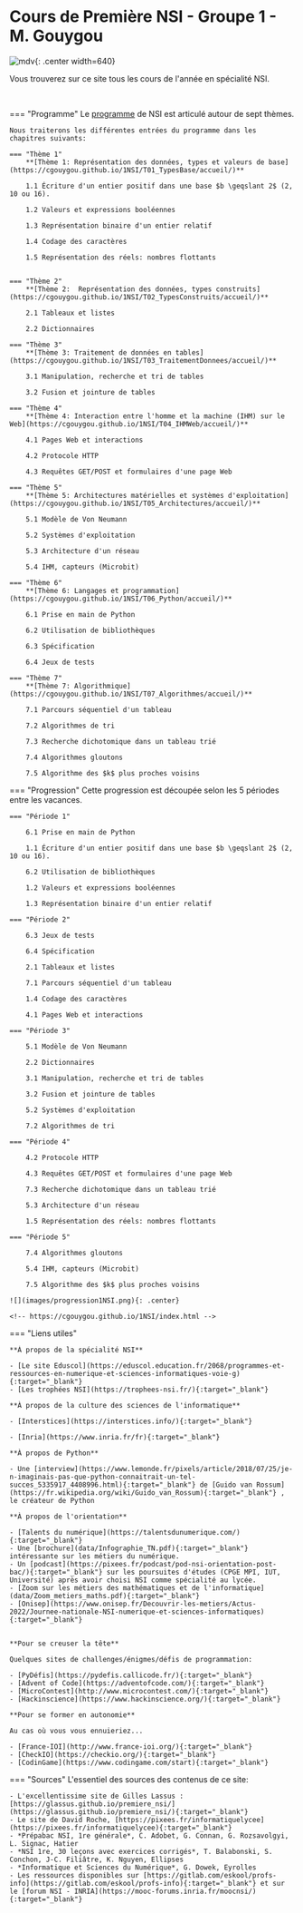 # Cours de Première NSI - Groupe 1 - M. Gouygou


![mdv](images/logo_MdV_site.png){: .center width=640} 

Vous trouverez sur ce site tous les cours de l'année en spécialité NSI.

<br>

=== "Programme"
    Le [programme](data/Programme1NSI.pdf) de NSI est articulé autour de sept thèmes.

    Nous traiterons les différentes entrées du programme dans les chapitres suivants:

    === "Thème 1"
        **[Thème 1: Représentation des données, types et valeurs de base](https://cgouygou.github.io/1NSI/T01_TypesBase/accueil/)**

        1.1 Écriture d'un entier positif dans une base $b \geqslant 2$ (2, 10 ou 16).
        
        1.2 Valeurs et expressions booléennes

        1.3 Représentation binaire d'un entier relatif

        1.4 Codage des caractères
        
        1.5 Représentation des réels: nombres flottants

    
    === "Thème 2"
        **[Thème 2:  Représentation des données, types construits](https://cgouygou.github.io/1NSI/T02_TypesConstruits/accueil/)**

        2.1 Tableaux et listes

        2.2 Dictionnaires

    === "Thème 3"
        **[Thème 3: Traitement de données en tables](https://cgouygou.github.io/1NSI/T03_TraitementDonnees/accueil/)**

        3.1 Manipulation, recherche et tri de tables

        3.2 Fusion et jointure de tables

    === "Thème 4"
        **[Thème 4: Interaction entre l'homme et la machine (IHM) sur le Web](https://cgouygou.github.io/1NSI/T04_IHMWeb/accueil/)**

        4.1 Pages Web et interactions

        4.2 Protocole HTTP

        4.3 Requêtes GET/POST et formulaires d'une page Web

    === "Thème 5"
        **[Thème 5: Architectures matérielles et systèmes d'exploitation](https://cgouygou.github.io/1NSI/T05_Architectures/accueil/)**

        5.1 Modèle de Von Neumann

        5.2 Systèmes d'exploitation

        5.3 Architecture d'un réseau

        5.4 IHM, capteurs (Microbit)

    === "Thème 6"
        **[Thème 6: Langages et programmation](https://cgouygou.github.io/1NSI/T06_Python/accueil/)**

        6.1 Prise en main de Python

        6.2 Utilisation de bibliothèques

        6.3 Spécification

        6.4 Jeux de tests

    === "Thème 7"
        **[Thème 7: Algorithmique](https://cgouygou.github.io/1NSI/T07_Algorithmes/accueil/)**
        
        7.1 Parcours séquentiel d'un tableau

        7.2 Algorithmes de tri
        
        7.3 Recherche dichotomique dans un tableau trié

        7.4 Algorithmes gloutons

        7.5 Algorithme des $k$ plus proches voisins

=== "Progression"
    Cette progression est découpée selon les 5 périodes entre les vacances.

    === "Période 1"

        6.1 Prise en main de Python

        1.1 Écriture d'un entier positif dans une base $b \geqslant 2$ (2, 10 ou 16).
        
        6.2 Utilisation de bibliothèques

        1.2 Valeurs et expressions booléennes

        1.3 Représentation binaire d'un entier relatif
    
    === "Période 2"

        6.3 Jeux de tests

        6.4 Spécification

        2.1 Tableaux et listes

        7.1 Parcours séquentiel d'un tableau

        1.4 Codage des caractères

        4.1 Pages Web et interactions

    === "Période 3"

        5.1 Modèle de Von Neumann

        2.2 Dictionnaires

        3.1 Manipulation, recherche et tri de tables

        3.2 Fusion et jointure de tables

        5.2 Systèmes d'exploitation

        7.2 Algorithmes de tri
    
    === "Période 4"

        4.2 Protocole HTTP

        4.3 Requêtes GET/POST et formulaires d'une page Web

        7.3 Recherche dichotomique dans un tableau trié

        5.3 Architecture d'un réseau

        1.5 Représentation des réels: nombres flottants
    
    === "Période 5"

        7.4 Algorithmes gloutons

        5.4 IHM, capteurs (Microbit)

        7.5 Algorithme des $k$ plus proches voisins

    ![](images/progression1NSI.png){: .center} 

    <!-- https://cgouygou.github.io/1NSI/index.html -->


=== "Liens utiles"

    **À propos de la spécialité NSI**

    - [Le site Eduscol](https://eduscol.education.fr/2068/programmes-et-ressources-en-numerique-et-sciences-informatiques-voie-g){:target="_blank"} 
    - [Les trophées NSI](https://trophees-nsi.fr/){:target="_blank"} 

    **À propos de la culture des sciences de l'informatique**

    - [Interstices](https://interstices.info/){:target="_blank"} 

    - [Inria](https://www.inria.fr/fr){:target="_blank"} 

    **À propos de Python**

    - Une [interview](https://www.lemonde.fr/pixels/article/2018/07/25/je-n-imaginais-pas-que-python-connaitrait-un-tel-succes_5335917_4408996.html){:target="_blank"} de [Guido van Rossum](https://fr.wikipedia.org/wiki/Guido_van_Rossum){:target="_blank"} , le créateur de Python

    **À propos de l'orientation**

    - [Talents du numérique](https://talentsdunumerique.com/){:target="_blank"} 
    - Une [brochure](data/Infographie_TN.pdf){:target="_blank"} intéressante sur les métiers du numérique.
    - Un [podcast](https://pixees.fr/podcast/pod-nsi-orientation-post-bac/){:target="_blank"} sur les poursuites d'études (CPGE MPI, IUT, Université) après avoir choisi NSI comme spécialité au lycée.
    - [Zoom sur les métiers des mathématiques et de l'informatique](data/Zoom_metiers_maths.pdf){:target="_blank"} 
    - [Onisep](https://www.onisep.fr/Decouvrir-les-metiers/Actus-2022/Journee-nationale-NSI-numerique-et-sciences-informatiques){:target="_blank"} 


    **Pour se creuser la tête**

    Quelques sites de challenges/énigmes/défis de programmation:

    - [PyDéfis](https://pydefis.callicode.fr/){:target="_blank"} 
    - [Advent of Code](https://adventofcode.com/){:target="_blank"} 
    - [MicroContest](http://www.microcontest.com/){:target="_blank"} 
    - [Hackinscience](https://www.hackinscience.org/){:target="_blank"} 

    **Pour se former en autonomie**

    Au cas où vous vous ennuieriez...

    - [France-IOI](http://www.france-ioi.org/){:target="_blank"} 
    - [CheckIO](https://checkio.org/){:target="_blank"} 
    - [CodinGame](https://www.codingame.com/start){:target="_blank"} 

=== "Sources"
    L'essentiel des sources des contenus de ce site:

    - L'excellentissime site de Gilles Lassus : [https://glassus.github.io/premiere_nsi/](https://glassus.github.io/premiere_nsi/){:target="_blank"} 
    - Le site de David Roche, [https://pixees.fr/informatiquelycee](https://pixees.fr/informatiquelycee){:target="_blank"} 
    - *Prépabac NSI, 1re générale*, C. Adobet, G. Connan, G. Rozsavolgyi, L. Signac, Hatier
    - *NSI 1re, 30 leçons avec exercices corrigés*, T. Balabonski, S. Conchon, J-C. Filiâtre, K. Nguyen, Ellipses
    - *Informatique et Sciences du Numérique*, G. Dowek, Eyrolles
    - Les ressources disponibles sur [https://gitlab.com/eskool/profs-info](https://gitlab.com/eskool/profs-info){:target="_blank"} et sur le [forum NSI - INRIA](https://mooc-forums.inria.fr/moocnsi/){:target="_blank"}


